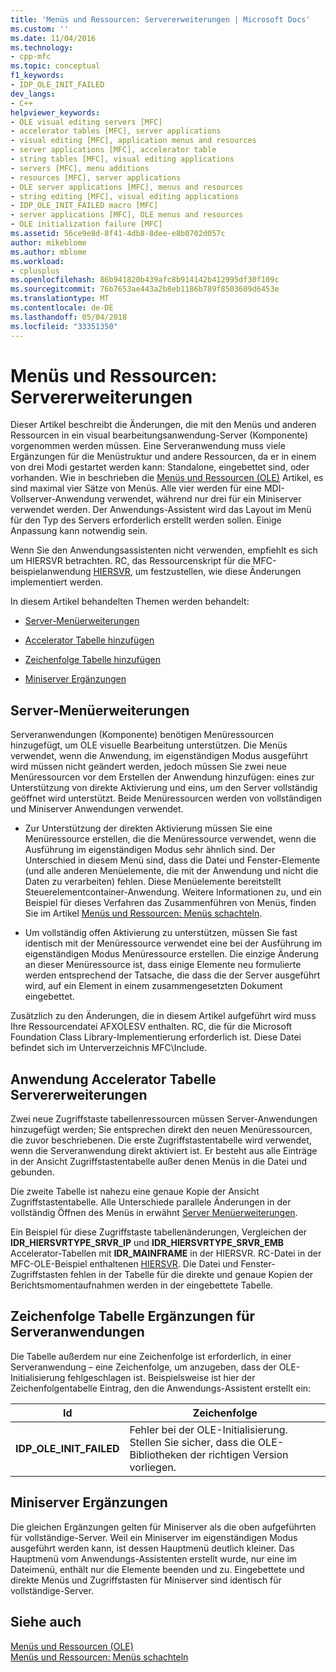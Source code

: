 ```yaml
---
title: 'Menüs und Ressourcen: Servererweiterungen | Microsoft Docs'
ms.custom: ''
ms.date: 11/04/2016
ms.technology:
- cpp-mfc
ms.topic: conceptual
f1_keywords:
- IDP_OLE_INIT_FAILED
dev_langs:
- C++
helpviewer_keywords:
- OLE visual editing servers [MFC]
- accelerator tables [MFC], server applications
- visual editing [MFC], application menus and resources
- server applications [MFC], accelerator table
- string tables [MFC], visual editing applications
- servers [MFC], menu additions
- resources [MFC], server applications
- OLE server applications [MFC], menus and resources
- string editing [MFC], visual editing applications
- IDP_OLE_INIT_FAILED macro [MFC]
- server applications [MFC], OLE menus and resources
- OLE initialization failure [MFC]
ms.assetid: 56ce9e8d-8f41-4db8-8dee-e8b0702d057c
author: mikeblome
ms.author: mblome
ms.workload:
- cplusplus
ms.openlocfilehash: 86b941820b439afc8b914142b412995df30f109c
ms.sourcegitcommit: 76b7653ae443a2b8eb1186b789f8503609d6453e
ms.translationtype: MT
ms.contentlocale: de-DE
ms.lasthandoff: 05/04/2018
ms.locfileid: "33351350"
---
```

# <a name="menus-and-resources-server-additions"></a>Menüs und Ressourcen: Servererweiterungen
Dieser Artikel beschreibt die Änderungen, die mit den Menüs und anderen Ressourcen in ein visual bearbeitungsanwendung-Server (Komponente) vorgenommen werden müssen. Eine Serveranwendung muss viele Ergänzungen für die Menüstruktur und andere Ressourcen, da er in einem von drei Modi gestartet werden kann: Standalone, eingebettet sind, oder vorhanden. Wie in beschrieben die [Menüs und Ressourcen (OLE)](../mfc/menus-and-resources-ole.md) Artikel, es sind maximal vier Sätze von Menüs. Alle vier werden für eine MDI-Vollserver-Anwendung verwendet, während nur drei für ein Miniserver verwendet werden. Der Anwendungs-Assistent wird das Layout im Menü für den Typ des Servers erforderlich erstellt werden sollen. Einige Anpassung kann notwendig sein.  
  
 Wenn Sie den Anwendungsassistenten nicht verwenden, empfiehlt es sich um HIERSVR betrachten. RC, das Ressourcenskript für die MFC-beispielanwendung [HIERSVR](../visual-cpp-samples.md), um festzustellen, wie diese Änderungen implementiert werden.  
  
 In diesem Artikel behandelten Themen werden behandelt:  
  
-   [Server-Menüerweiterungen](#_core_server_menu_additions)  
  
-   [Accelerator Tabelle hinzufügen](#_core_server_application_accelerator_table_additions)  
  
-   [Zeichenfolge Tabelle hinzufügen](../mfc/menus-and-resources-container-additions.md)  
  
-   [Miniserver Ergänzungen](#_core_mini.2d.server_additions)  
  
##  <a name="_core_server_menu_additions"></a> Server-Menüerweiterungen  
 Serveranwendungen (Komponente) benötigen Menüressourcen hinzugefügt, um OLE visuelle Bearbeitung unterstützen. Die Menüs verwendet, wenn die Anwendung, im eigenständigen Modus ausgeführt wird müssen nicht geändert werden, jedoch müssen Sie zwei neue Menüressourcen vor dem Erstellen der Anwendung hinzufügen: eines zur Unterstützung von direkte Aktivierung und eins, um den Server vollständig geöffnet wird unterstützt. Beide Menüressourcen werden von vollständigen und Miniserver Anwendungen verwendet.  
  
-   Zur Unterstützung der direkten Aktivierung müssen Sie eine Menüressource erstellen, die die Menüressource verwendet, wenn die Ausführung im eigenständigen Modus sehr ähnlich sind. Der Unterschied in diesem Menü sind, dass die Datei und Fenster-Elemente (und alle anderen Menüelemente, die mit der Anwendung und nicht die Daten zu verarbeiten) fehlen. Diese Menüelemente bereitstellt Steuerelementcontainer-Anwendung. Weitere Informationen zu, und ein Beispiel für dieses Verfahren das Zusammenführen von Menüs, finden Sie im Artikel [Menüs und Ressourcen: Menüs schachteln](../mfc/menus-and-resources-menu-merging.md).  
  
-   Um vollständig offen Aktivierung zu unterstützen, müssen Sie fast identisch mit der Menüressource verwendet eine bei der Ausführung im eigenständigen Modus Menüressource erstellen. Die einzige Änderung an dieser Menüressource ist, dass einige Elemente neu formulierte werden entsprechend der Tatsache, die dass die der Server ausgeführt wird, auf ein Element in einem zusammengesetzten Dokument eingebettet.  
  
 Zusätzlich zu den Änderungen, die in diesem Artikel aufgeführt wird muss Ihre Ressourcendatei AFXOLESV enthalten. RC, die für die Microsoft Foundation Class Library-Implementierung erforderlich ist. Diese Datei befindet sich im Unterverzeichnis MFC\Include.  
  
##  <a name="_core_server_application_accelerator_table_additions"></a> Anwendung Accelerator Tabelle Servererweiterungen  
 Zwei neue Zugriffstaste tabellenressourcen müssen Server-Anwendungen hinzugefügt werden; Sie entsprechen direkt den neuen Menüressourcen, die zuvor beschriebenen. Die erste Zugriffstastentabelle wird verwendet, wenn die Serveranwendung direkt aktiviert ist. Er besteht aus alle Einträge in der Ansicht Zugriffstastentabelle außer denen Menüs in die Datei und gebunden.  
  
 Die zweite Tabelle ist nahezu eine genaue Kopie der Ansicht Zugriffstastentabelle. Alle Unterschiede parallele Änderungen in der vollständig Öffnen des Menüs in erwähnt [Server Menüerweiterungen](#_core_server_menu_additions).  
  
 Ein Beispiel für diese Zugriffstaste tabellenänderungen, Vergleichen der **IDR_HIERSVRTYPE_SRVR_IP** und **IDR_HIERSVRTYPE_SRVR_EMB** Accelerator-Tabellen mit **IDR_MAINFRAME** in der HIERSVR. RC-Datei in der MFC-OLE-Beispiel enthaltenen [HIERSVR](../visual-cpp-samples.md). Die Datei und Fenster-Zugriffstasten fehlen in der Tabelle für die direkte und genaue Kopien der Berichtsmomentaufnahmen werden in der eingebettete Tabelle.  
  
##  <a name="_core_string_table_additions_for_server_applications"></a> Zeichenfolge Tabelle Ergänzungen für Serveranwendungen  
 Die Tabelle außerdem nur eine Zeichenfolge ist erforderlich, in einer Serveranwendung – eine Zeichenfolge, um anzugeben, dass der OLE-Initialisierung fehlgeschlagen ist. Beispielsweise ist hier der Zeichenfolgentabelle Eintrag, den die Anwendungs-Assistent erstellt ein:  
  
|Id|Zeichenfolge|  
|--------|------------|  
|**IDP_OLE_INIT_FAILED**|Fehler bei der OLE-Initialisierung. Stellen Sie sicher, dass die OLE-Bibliotheken der richtigen Version vorliegen.|  
  
##  <a name="_core_mini.2d.server_additions"></a> Miniserver Ergänzungen  
 Die gleichen Ergänzungen gelten für Miniserver als die oben aufgeführten für vollständige-Server. Weil ein Miniserver im eigenständigen Modus ausgeführt werden kann, ist dessen Hauptmenü deutlich kleiner. Das Hauptmenü vom Anwendungs-Assistenten erstellt wurde, nur eine im Dateimenü, enthält nur die Elemente beenden und zu. Eingebettete und direkte Menüs und Zugriffstasten für Miniserver sind identisch für vollständige-Server.  
  
## <a name="see-also"></a>Siehe auch  
 [Menüs und Ressourcen (OLE)](../mfc/menus-and-resources-ole.md)   
 [Menüs und Ressourcen: Menüs schachteln](../mfc/menus-and-resources-menu-merging.md)

